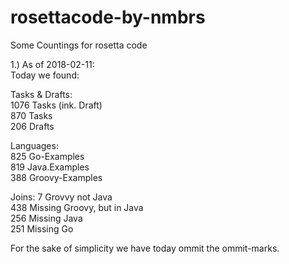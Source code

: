 # rosettacode-by-nmbrs

Some Countings for rosetta code  
  
1.) As of 2018-02-11:  
Today we found:

Tasks & Drafts:  
1076 Tasks (ink. Draft)  
870 Tasks  
206 Drafts  

Languages:  
825 Go-Examples  
819 Java.Examples  
388 Groovy-Examples  
  
Joins:
7 Grovvy not Java  
438 Missing Groovy, but in Java  
256 Missing Java  
251 Missing Go  
  
For the sake of simplicity we have today ommit the ommit-marks.

